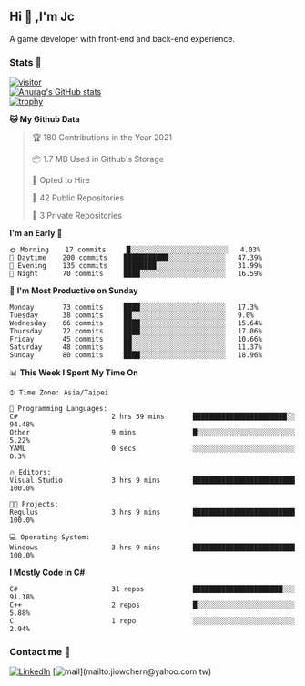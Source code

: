 ## Hi 👋 ,I'm Jc  

A game developer with front-end and back-end experience.  

### Stats  📝
[![visitor](https://visitor-badge.glitch.me/badge?page_id=jiowchern.jiowchern&style=flat-square&color=0088cc)](https://visitor-badge.glitch.me/badge?page_id=jiowchern.jiowchern&style=flat-square&color=0088cc)  
[![Anurag's GitHub stats](https://github-readme-stats.vercel.app/api?username=jiowchern&count_private=true&&show_icons=true)](https://github.com/anuraghazra/github-readme-stats)  
[![trophy](https://github-profile-trophy.vercel.app/?username=jiowchern)](https://github.com/ryo-ma/github-profile-trophy)  


<!--START_SECTION:waka-->
**🐱 My Github Data** 

> 🏆 180 Contributions in the Year 2021
 > 
> 📦 1.7 MB Used in Github's Storage 
 > 
> 💼 Opted to Hire
 > 
> 📜 42 Public Repositories 
 > 
> 🔑 3 Private Repositories  
 > 
**I'm an Early 🐤** 

```text
🌞 Morning    17 commits     █░░░░░░░░░░░░░░░░░░░░░░░░   4.03% 
🌆 Daytime    200 commits    ███████████░░░░░░░░░░░░░░   47.39% 
🌃 Evening    135 commits    ████████░░░░░░░░░░░░░░░░░   31.99% 
🌙 Night      70 commits     ████░░░░░░░░░░░░░░░░░░░░░   16.59%

```
📅 **I'm Most Productive on Sunday** 

```text
Monday       73 commits     ████░░░░░░░░░░░░░░░░░░░░░   17.3% 
Tuesday      38 commits     ██░░░░░░░░░░░░░░░░░░░░░░░   9.0% 
Wednesday    66 commits     ████░░░░░░░░░░░░░░░░░░░░░   15.64% 
Thursday     72 commits     ████░░░░░░░░░░░░░░░░░░░░░   17.06% 
Friday       45 commits     ██░░░░░░░░░░░░░░░░░░░░░░░   10.66% 
Saturday     48 commits     ██░░░░░░░░░░░░░░░░░░░░░░░   11.37% 
Sunday       80 commits     ████░░░░░░░░░░░░░░░░░░░░░   18.96%

```


📊 **This Week I Spent My Time On** 

```text
⌚︎ Time Zone: Asia/Taipei

💬 Programming Languages: 
C#                       2 hrs 59 mins       ███████████████████████░░   94.48% 
Other                    9 mins              █░░░░░░░░░░░░░░░░░░░░░░░░   5.22% 
YAML                     0 secs              ░░░░░░░░░░░░░░░░░░░░░░░░░   0.3%

🔥 Editors: 
Visual Studio            3 hrs 9 mins        █████████████████████████   100.0%

🐱‍💻 Projects: 
Regulus                  3 hrs 9 mins        █████████████████████████   100.0%

💻 Operating System: 
Windows                  3 hrs 9 mins        █████████████████████████   100.0%

```

**I Mostly Code in C#** 

```text
C#                       31 repos            ██████████████████████░░░   91.18% 
C++                      2 repos             █░░░░░░░░░░░░░░░░░░░░░░░░   5.88% 
C                        1 repo              ░░░░░░░░░░░░░░░░░░░░░░░░░   2.94%

```



<!--END_SECTION:waka-->



### Contact me 💬
[![LinkedIn](https://img.shields.io/badge/-JiowchernChen-0077B5?style==flat-square&logo=LinkedIn&logoColor=white)](https://www.linkedin.com/in/jiowchern-chen-4aaa90b7/) [![mail](https://img.shields.io/badge/-jiowchern%40yahoo.com.tw-blueviolet?style=flat-square&logo=yahoo!)](mailto:jiowchern@yahoo.com.tw)    

<!-- [![Linkedin Badge](https://img.shields.io/badge/-LinkedIn-blue?style=flat-square&logo=Linkedin&logoColor=white&link=https://www.linkedin.com/in/jiowchern-chen-4aaa90b7/)](https://www.linkedin.com/in/jiowchern-chen-4aaa90b7/) -->


<!--
**jiowchern/jiowchern** is a ✨ _special_ ✨ repository because its `README.md` (this file) appears on your GitHub profile.

Here are some ideas to get you started:

- 🔭 I’m currently working on ...
- 🌱 I’m currently learning ...
- 👯 I’m looking to collaborate on ...
- 🤔 I’m looking for help with ...
- 💬 Ask me about ...
- 📫 How to reach me: ...
- 😄 Pronouns: ...
- ⚡ Fun fact: ...
-->
